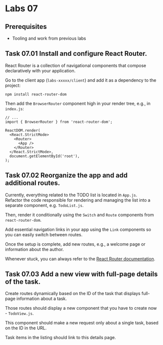 # Labs 07

## Prerequisites

- Tooling and work from previous labs

## Task 07.01 Install and configure React Router.

React Router is a collection of navigational components that compose declaratively with your application.

Go to the client app (`labs-xxxxx/client`) and add it as a dependency to the project:

```
npm install react-router-dom
```

Then add the `BrowserRouter` component high in your render tree, e.g., in `index.js`:

```
// ...
import { BrowserRouter } from 'react-router-dom';

ReactDOM.render(
  <React.StrictMode>
    <Router>
      <App />
    </Router>
  </React.StrictMode>,
  document.getElementById('root'),
);
```

## Task 07.02 Reorganize the app and add additional routes.

Currently, everything related to the TODO list is located in `App.js`.  
Refactor the code responsible for rendering and managing the list into a separate component, e.g. `TodoList.js`.

Then, render it conditionally using the `Switch` and `Route` components from `react-router-dom`.

Add essential navigation links in your app using the `Link` components so you can easily switch between routes.

Once the setup is complete, add new routes, e.g., a welcome page or information about the author.

Whenever stuck, you can always refer to the [React Router documentation](https://reactrouter.com/web/guides/quick-start).

## Task 07.03 Add a new view with full-page details of the task.

Create routes dynamically based on the ID of the task that displays full-page information about a task.

Those routes should display a new component that you have to create now - `TodoView.js`.

This component should make a new request only about a single task, based on the ID in the URL.

Task items in the listing should link to this details page.